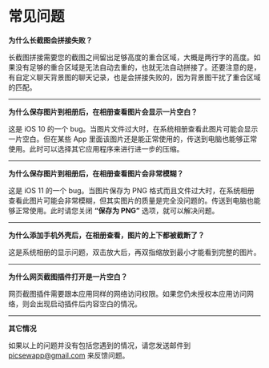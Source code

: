 # 常见问题

**为什么长截图会拼接失败？**

长截图拼接需要您的截图之间留出足够高度的重合区域，大概是两行字的高度。如果没有足够的重合区域是无法自动去重的，也就无法自动拼接了。还要注意的是，有自定义聊天背景图的聊天记录，也是会拼接失败的，因为背景图干扰了重合区域的匹配。

---

**为什么保存图片到相册后，在相册查看图片会显示一片空白？**

这是 iOS 10 的一个 bug。当图片文件过大时，在系统相册查看此图片可能会显示一片空白。但在某些 App 里面该图片还是能正常使用的，传送到电脑也能够正常使用。此时可以选择其它应用程序来进行进一步的压缩。

---

**为什么保存图片到相册后，在相册查看图片会非常模糊？**

这是 iOS 11 的一个 bug。当图片保存为 PNG 格式而且文件过大时，在系统相册查看此图片可能会非常模糊，但其实图片的质量是完全没问题的。传送到电脑也能够正常使用。此时请您关闭 **“保存为 PNG”** 选项，就可以解决问题。

---

**为什么添加手机外壳后，在相册查看，图片的上下都被截断了？**

这是系统相册的显示问题，双击放大后，再双指缩放到最小才能看到完整的图片。

---

**为什么网页截图插件打开是一片空白？**

网页截图插件需要跟本应用同样的网络访问权限。如果您仍未授权本应用访问网络，则会出现启动插件后内容空白的情况。

---

**其它情况**

如果以上的问题并没有包括您遇到的情况，请您发送邮件到 [picsewapp@gmail.com](mailto:picsewapp@gmail.com) 来反馈问题。
